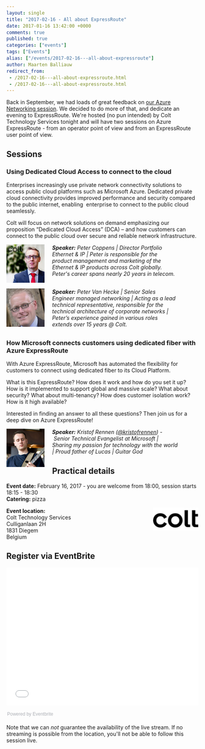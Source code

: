 ```yaml
---
layout: single
title: "2017-02-16 - All about ExpressRoute"
date: 2017-01-16 13:42:00 +0000
comments: true
published: true
categories: ["events"]
tags: ["Events"]
alias: ["/events/2017-02-16---all-about-expressroute"]
author: Maarten Balliauw
redirect_from:
 - /2017-02-16---all-about-expressroute.html
 - /2017-02-16---all-about-expressroute.html
---
```


<p>Back in September, we had loads of great feedback on <a href="/events/2016-09-26---azure-networking-from-rookie-to-expert">our Azure Networking session</a>. We decided to do more of that, and dedicate an evening to ExpressRoute. We're hosted (no pun intended) by Colt Technology Services tonight and will have two sessions on Azure ExpressRoute - from an operator point of view and from an ExpressRoute user point of view.</p>
<div>
<h2>Sessions</h2>
<h3>Using Dedicated Cloud Access to connect to the cloud</h3>
<p>Enterprises increasingly use private network connectivity solutions to access public cloud platforms such as Microsoft Azure. Dedicated private cloud connectivity provides improved performance and security compared to the public internet, enabling &nbsp;enterprise to connect to the public cloud seamlessly.</p>
<p>Colt will focus on network solutions on demand emphasizing our proposition &ldquo;Dedicated Cloud Access&rdquo; (DCA) &ndash; and how customers can connect to the public cloud over secure and reliable network infrastructure.</p>
<p style="margin-bottom: 30px; width: 450px;"><em><img src="/assets/media/speakers/peter-coppens.jpg" alt="" align="left" width="100" height="100" style="margin-right: 20px;"> <em><strong>Speaker:</strong>&nbsp;Peter Coppens | Director Portfolio Ethernet &amp; IP | Peter is responsible for the product management and marketing of the Ethernet &amp; IP products across Colt globally. Peter's career spans nearly 20 years in telecom.</em></em></p>
<p style="margin-bottom: 30px; width: 450px;"><em><img src="/assets/media/speakers/peter-van-hecke.jpg" alt="" align="left" width="100" height="100" style="margin-right: 20px;"> <em><strong>Speaker:</strong>&nbsp;Peter Van Hecke | Senior Sales Engineer managed networking | Acting as a lead technical representative, responsible for the technical architecture of corporate networks | Peter&rsquo;s experience gained in various roles extends over 15 years @ Colt.</em></em></p>
<h3>How Microsoft connects customers using dedicated fiber with Azure ExpressRoute</h3>
<p>With Azure ExpressRoute, Microsoft has automated the flexibility for customers to connect using dedicated fiber to its Cloud Platform.</p>
<p>What is this ExpressRoute? How does it work and how do you set it up? How is it implemented to support global and massive scale? What about security? What about multi-tenancy? How does customer isolation work? How is it high available?</p>
<p>Interested in finding an answer to all these questions? Then join us for a deep dive on Azure ExpressRoute!</p>
<div><em><img src="/assets/media/speakers/kristof-rennen2.png" alt="" align="left" width="100" height="100" style="margin-right: 20px;"></em></div>
<p style="margin-bottom: 30px; width: 450px;"><em> <em><strong>Speaker:</strong>&nbsp;Kristof Rennen (<a href="http://twitter.com/kristofrennen">@kristofrennen</a>) -&nbsp;Senior Technical Evangelist at Microsoft | Sharing my passion for technology with the world | Proud father of Lucas | Guitar God</em></em></p>
<h2>Practical details</h2>
<p><strong>Event date:</strong>&nbsp;February 16, 2017 - you are welcome from 18:00, session starts 18:15 - 18:30<br><strong>Catering:</strong>&nbsp;pizza</p>
<p><img width="120" height="60" align="right" alt="" src="/assets/media/sponsors/logo-colt.jpg"><strong>Event location:<br></strong>Colt Technology Services<br> Culliganlaan 2H<br> 1831 Diegem<br> Belgium</p>
<h2>Register via EventBrite</h2>
<div style="width: 100%; text-align: left;"><iframe src="//eventbrite.com/tickets-external?eid=31226260586&amp;ref=etckt" frameborder="0" height="360" width="100%" vspace="0" hspace="0" marginheight="5" marginwidth="5" scrolling="auto" allowtransparency="true"></iframe>
<div style="font-family: Helvetica, Arial; font-size: 12px; padding: 10px 0 5px; margin: 2px; width: 100%; text-align: left;"><a class="powered-by-eb" style="color: #adb0b6; text-decoration: none;" target="_blank" href="http://www.eventbrite.com/">Powered by Eventbrite</a></div>
</div>
<p>Note that&nbsp;we can&nbsp;<em>not</em>&nbsp;guarantee the availability of the live stream. If no streaming is possible from the location, you'll not be able to follow this session live.</p>
</div>







